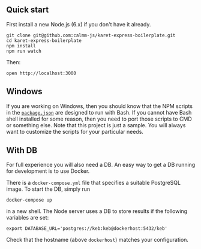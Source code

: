 ## Quick start

First install a new Node.js (6.x) if you don't have it already.

```
git clone git@github.com:calmm-js/karet-express-boilerplate.git
cd karet-express-boilerplate
npm install
npm run watch
```

Then:

```
open http://localhost:3000
```

## Windows

If you are working on Windows, then you should know that the NPM scripts in
the [`package.json`](./package.json#L7) are designed to run with Bash.  If you
cannot have Bash shell installed for some reason, then you need to port those
scripts to CMD or something else.  Note that this project is just a sample.  You
will always want to customize the scripts for your particular needs.

## With DB

For full experience you will also need a DB.  An easy way to get a DB running
for development is to use Docker.

There is a `docker-compose.yml` file that specifies a suitable PostgreSQL image.
To start the DB, simply run

```
docker-compose up
```

in a new shell.  The Node server uses a DB to store results if the following
variables are set:

```
export DATABASE_URL='postgres://keb:keb@dockerhost:5432/keb'
```

Check that the hostname (above `dockerhost`) matches your configuration.
